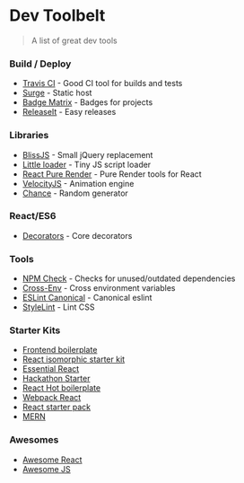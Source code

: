 # Dev Toolbelt
> A list of great dev tools

### Build / Deploy
- [Travis CI](https://travis-ci.org/) - Good CI tool for builds and tests
- [Surge](http://surge.sh/) - Static host
- [Badge Matrix](https://github.com/exogen/badge-matrix) - Badges for projects
- [ReleaseIt](http://webpro.github.io/release-it/) - Easy releases

### Libraries
- [BlissJS](http://blissfuljs.com/) - Small jQuery replacement
- [Little loader](https://github.com/walmartlabs/little-loader) - Tiny JS script loader
- [React Pure Render](https://www.npmjs.com/package/react-pure-render-utils) - Pure Render tools for React
- [VelocityJS](http://julian.com/research/velocity/) - Animation engine
- [Chance](http://chancejs.com/) - Random generator

### React/ES6
- [Decorators](https://www.npmjs.com/package/core-decorators) - Core decorators

### Tools
- [NPM Check](https://github.com/dylang/npm-check) - Checks for unused/outdated dependencies
- [Cross-Env](https://www.npmjs.com/package/cross-env) - Cross environment variables
- [ESLint Canonical]() - Canonical eslint
- [StyleLint](http://stylelint.io/) - Lint CSS

### Starter Kits
- [Frontend boilerplate](https://github.com/tj/frontend-boilerplate)
- [React isomorphic starter kit](https://github.com/RickWong/react-isomorphic-starterkit)
- [Essential React](https://github.com/pheuter/essential-react)
- [Hackathon Starter](https://github.com/sahat/hackathon-starter)
- [React Hot boilerplate](https://github.com/gaearon/react-hot-boilerplate)
- [Webpack React](https://github.com/survivejs/webpack_react)
- [React starter pack](http://krasimirtsonev.com/blog/article/a-modern-react-starter-pack-based-on-webpack)
- [MERN](http://mern.io/)

### Awesomes
- [Awesome React](https://github.com/enaqx/awesome-react)
- [Awesome JS](https://github.com/sorrycc/awesome-javascript)
